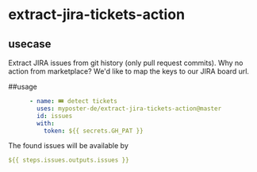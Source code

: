 # extract-jira-tickets-action

## usecase
Extract JIRA issues from git history (only pull request commits). Why no action from marketplace? We'd like to map the keys to our JIRA board url.

##usage
```yaml
      - name: 🎟️ detect tickets
        uses: myposter-de/extract-jira-tickets-action@master
        id: issues
        with:
          token: ${{ secrets.GH_PAT }}
```

The found issues will be available by

```yaml
${{ steps.issues.outputs.issues }}
```
